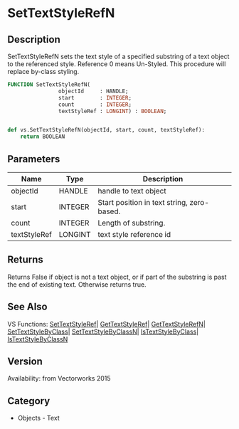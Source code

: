# SetTextStyleRefN

## Description
SetTextStyleRefN sets the text style of a specified substring of a text object to the referenced style. Reference 0 means Un-Styled. This procedure will replace by-class styling.

```pascal
FUNCTION SetTextStyleRefN(
				objectId     : HANDLE;
				start        : INTEGER;
				count        : INTEGER;
				textStyleRef : LONGINT) : BOOLEAN;
```

```python

def vs.SetTextStyleRefN(objectId, start, count, textStyleRef):
    return BOOLEAN
```

## Parameters
|Name|Type|Description|
|---|---|---|
|objectId|HANDLE|handle to text object|
|start|INTEGER|Start position in text string, zero-based. |
|count|INTEGER|Length of substring.|
|textStyleRef|LONGINT|text style reference id|

## Returns
Returns False if object is not a text object, or if part of the substring is past the end of existing text. Otherwise returns true.

## See Also
VS Functions:
[SetTextStyleRef](SetTextStyleRef.md)| [GetTextStyleRef](GetTextStyleRef.md)| [GetTextStyleRefN](GetTextStyleRefN.md)| [SetTextStyleByClass](SetTextStyleByClass.md)| [SetTextStyleByClassN](SetTextStyleByClassN.md)| [IsTextStyleByClass](IsTextStyleByClass.md)| [IsTextStyleByClassN](IsTextStyleByClassN.md)

## Version
Availability: from Vectorworks 2015
## Category
* Objects - Text

